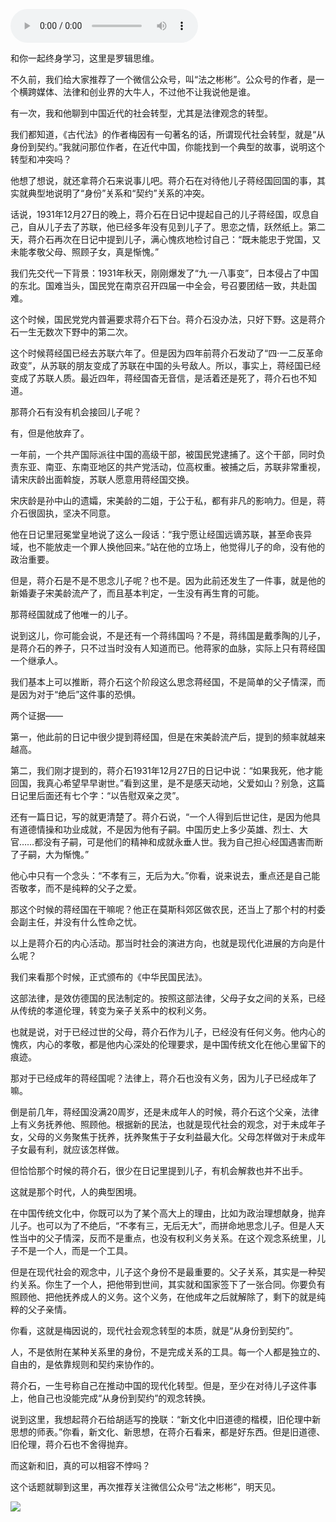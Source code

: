 <audio src="http://igetoss.cdn.igetget.com/mp3/201708/01/201708011947564795322054.mp3" controls="controls">您的浏览器不支持 audio 标签。</audio><p>和你一起终身学习，这里是罗辑思维。</p><p>不久前，我们给大家推荐了一个微信公众号，叫“法之彬彬”。公众号的作者，是一个横跨媒体、法律和创业界的大牛人，不过他不让我说他是谁。</p><p>有一次，我和他聊到中国近代的社会转型，尤其是法律观念的转型。</p><p>我们都知道，《古代法》的作者梅因有一句著名的话，所谓现代社会转型，就是“从身份到契约。”我就问那位作者，在近代中国，你能找到一个典型的故事，说明这个转型和冲突吗？</p><p>他想了想说，就还拿蒋介石来说事儿吧。蒋介石在对待他儿子蒋经国回国的事，其实就典型地说明了“身份”关系和“契约”关系的冲突。</p><p>话说，1931年12月27日的晚上，蒋介石在日记中提起自己的儿子蒋经国，叹息自己，自从儿子去了苏联，他已经多年没有见到儿子了。思恋之情，跃然纸上。第二天，蒋介石再次在日记中提到儿子，满心愧疚地检讨自己：“既未能忠于党国，又未能孝敬父母、照顾子女，真是惭愧。”</p><p>我们先交代一下背景：1931年秋天，刚刚爆发了“九·一八事变”，日本侵占了中国的东北。国难当头，国民党在南京召开四届一中全会，号召要团结一致，共赴国难。</p><p>这个时候，国民党党内普遍要求蒋介石下台。蒋介石没办法，只好下野。这是蒋介石一生无数次下野中的第二次。</p><p>这个时候蒋经国已经去苏联六年了。但是因为四年前蒋介石发动了“四·一二反革命政变”，从苏联的朋友变成了苏联在中国的头号敌人。所以，事实上，蒋经国已经变成了苏联人质。最近四年，蒋经国杳无音信，是活着还是死了，蒋介石也不知道。</p><p>那蒋介石有没有机会接回儿子呢？</p><p>有，但是他放弃了。</p><p>一年前，一个共产国际派往中国的高级干部，被国民党逮捕了。这个干部，同时负责东亚、南亚、东南亚地区的共产党活动，位高权重。被捕之后，苏联非常重视，请宋庆龄出面斡旋，苏联人愿意用蒋经国交换。</p><p>宋庆龄是孙中山的遗孀，宋美龄的二姐，于公于私，都有非凡的影响力。但是，蒋介石很固执，坚决不同意。</p><p>他在日记里冠冕堂皇地说了这么一段话：“我宁愿让经国远谪苏联，甚至命丧异域，也不能放走一个罪人换他回来。”站在他的立场上，他觉得儿子的命，没有他的政治重要。</p><p>但是，蒋介石是不是不思念儿子呢？也不是。因为此前还发生了一件事，就是他的新婚妻子宋美龄流产了，而且基本判定，一生没有再生育的可能。</p><p>那蒋经国就成了他唯一的儿子。</p><p>说到这儿，你可能会说，不是还有一个蒋纬国吗？不是，蒋纬国是戴季陶的儿子，是蒋介石的养子，只不过当时没有人知道而已。他蒋家的血脉，实际上只有蒋经国一个继承人。</p><p>我们基本上可以推断，蒋介石这个阶段这么思念蒋经国，不是简单的父子情深，而是因为对于“绝后”这件事的恐惧。</p><p>两个证据——</p><p>第一，他此前的日记中很少提到蒋经国，但是在宋美龄流产后，提到的频率就越来越高。</p><p>第二，我们刚才提到的，蒋介石1931年12月27日的日记中说：“如果我死，他才能回国，我真心希望早早谢世。”看到这里，是不是感天动地，父爱如山？别急，这篇日记里后面还有七个字：“以告慰双亲之灵”。</p><p>还有一篇日记，写的就更清楚了。蒋介石说，“一个人得到后世记住，是因为他具有道德情操和功业成就，不是因为他有子嗣。中国历史上多少英雄、烈士、大官……都没有子嗣，可是他们的精神和成就永垂人世。我为自己担心经国遇害而断了子嗣，大为惭愧。”</p><p>他心中只有一个念头：“不孝有三，无后为大。”你看，说来说去，重点还是自己能否敬孝，而不是纯粹的父子之爱。</p><p>那这个时候的蒋经国在干嘛呢？他正在莫斯科郊区做农民，还当上了那个村的村委会副主任，并没有什么性命之忧。</p><p>以上是蒋介石的内心活动。那当时社会的演进方向，也就是现代化进展的方向是什么呢？</p><p>我们来看那个时候，正式颁布的《中华民国民法》。</p><p>这部法律，是效仿德国的民法制定的。按照这部法律，父母子女之间的关系，已经从传统的孝道伦理，转变为亲子关系中的权利义务。</p><p>也就是说，对于已经过世的父母，蒋介石作为儿子，已经没有任何义务。他内心的愧疚，内心的孝敬，都是他内心深处的伦理要求，是中国传统文化在他心里留下的痕迹。</p><p>那对于已经成年的蒋经国呢？法律上，蒋介石也没有义务，因为儿子已经成年了嘛。</p><p>倒是前几年，蒋经国没满20周岁，还是未成年人的时候，蒋介石这个父亲，法律上有义务抚养他、照顾他。根据新的民法，也就是现代社会的观念，对于未成年子女，父母的义务聚焦于抚养，抚养聚焦于子女利益最大化。父母怎样做对于未成年子女最有利，就应该怎样做。</p><p>但恰恰那个时候的蒋介石，很少在日记里提到儿子，有机会解救也并不出手。</p><p>这就是那个时代，人的典型困境。</p><p>在中国传统文化中，你既可以为了某个高大上的理由，比如为政治理想献身，抛弃儿子。也可以为了不绝后，“不孝有三，无后无大”，而拼命地思念儿子。但是人天性当中的父子情深，反而不是重点，也没有权利义务关系。在这个观念系统里，儿子不是一个人，而是一个工具。</p><p>但是在现代社会的观念中，儿子这个身份不是最重要的。父子关系，其实是一种契约关系。你生了一个人，把他带到世间，其实就和国家签下了一张合同。你要负有照顾他、把他抚养成人的义务。这个义务，在他成年之后就解除了，剩下的就是纯粹的父子亲情。</p><p>你看，这就是梅因说的，现代社会观念转型的本质，就是“从身份到契约”。</p><p>人，不是依附在某种关系里的身份，不是完成关系的工具。每一个人都是独立的、自由的，是依靠规则和契约来协作的。</p><p>蒋介石，一生号称自己在推动中国的现代化转型。但是，至少在对待儿子这件事上，他自己也没能完成“从身份到契约”的观念转换。</p><p>说到这里，我想起蒋介石给胡适写的挽联：“新文化中旧道德的楷模，旧伦理中新思想的师表。”你看，新文化、新思想，在蒋介石看来，都是好东西。但是旧道德、旧伦理，蒋介石也不舍得抛弃。</p><p>而这新和旧，真的可以相容不悖吗？</p><p>这个话题就聊到这里，再次推荐关注微信公众号“法之彬彬”，明天见。</p><img src="https://piccdn.igetget.com/img/201708/01/201708011952428884639773.jpg" />